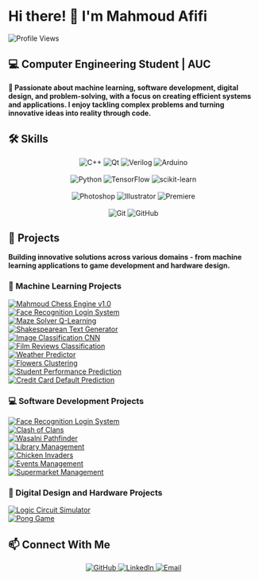 # **Hi there! 👋 I'm Mahmoud Afifi**
![Profile Views](https://komarev.com/ghpvc/?username=mahmoudhossamws&color=blue)

## **💻 Computer Engineering Student | AUC**  
**🎯 Passionate about machine learning, software development, digital design, and problem-solving, with a focus on creating efficient systems and applications. I enjoy tackling complex problems and turning innovative ideas into reality through code.**

## **🛠️ Skills**  
<!-- C++, Qt, Verilog -->  
<div align="center">  
 <img src="https://img.shields.io/badge/-C%2B%2B-00599C?logo=C%2B%2B&logoColor=white&style=flat&logoSize=40" alt="C++">  
 <img src="https://img.shields.io/badge/Qt-%2341CD52?logo=Qt&logoColor=white&logoSize=40" alt="Qt">  
 <img src="https://img.shields.io/badge/Verilog-%23F05032?logo=Xilinx&logoColor=white&logoSize=40" alt="Verilog">  
 <img src="https://img.shields.io/badge/Arduino-%2300979D?logo=Arduino&logoColor=white&logoSize=40" alt="Arduino">  
</div>  
<br />  

<!-- Python, ML Tools -->  
<div align="center">  
  <img src="https://img.shields.io/badge/-Python-3776AB?logo=Python&logoColor=white&style=flat&logoSize=40" alt="Python">  
  <img src="https://img.shields.io/badge/TensorFlow-%23FF6F00?logo=TensorFlow&logoColor=white&logoSize=40" alt="TensorFlow">  
  <img src="https://img.shields.io/badge/scikit--learn-%23F7931E?logo=scikit-learn&logoColor=white&logoSize=40" alt="scikit-learn">  
</div>  
<br />  

<!-- Design Tools -->  
<div align="center">  
  <img src="https://img.shields.io/badge/Photoshop-%2331A8FF?logo=AdobePhotoshop&logoColor=white&logoSize=40" alt="Photoshop">  
  <img src="https://img.shields.io/badge/Illustrator-%23FF9A00?logo=AdobeIllustrator&logoColor=white&logoSize=40" alt="Illustrator">  
  <img src="https://img.shields.io/badge/Premiere-%239999FF?logo=AdobePremierePro&logoColor=white&logoSize=40" alt="Premiere">  
</div>  
<br />  

<!-- Dev Tools -->  
<div align="center">  
  <img src="https://img.shields.io/badge/Git-%23F05032?logo=Git&logoColor=white&logoSize=40" alt="Git">  
  <img src="https://img.shields.io/badge/GitHub-%23181717?logo=GitHub&logoColor=white&logoSize=40" alt="GitHub">  
</div>

## **🚀 Projects**  
**Building innovative solutions across various domains - from machine learning applications to game development and hardware design.**

### **🔬 Machine Learning Projects**  

<div>  
  <a href="https://github.com/mahmoudhossamws/Mahmoud-Chess-engine">  
    <img src="https://img.shields.io/badge/♟️_Mahmoud_Chess_Engine-v1.0,_PyGame_&_TensorFlow-blueviolet?style=for-the-badge&logo=python&logoColor=white" alt="Mahmoud Chess Engine v1.0">  
  </a>  
</div>

<div>  
  <a href="https://github.com/mahmoudhossamws/Face-Recognition-Login-System">  
    <img src="https://img.shields.io/badge/🔐_Face_Recognition_Login_System-Qt_&_TensorFlow_Integration-crimson?style=for-the-badge&logoSize=30" alt="Face Recognition Login System">  
  </a>  
</div>

<div>  
  <a href="https://github.com/mahmoudhossamws/Maze-solver-Q-learning">  
    <img src="https://img.shields.io/badge/🧭_Maze_Solver-Q_Learning_Agent-brightgreen?style=for-the-badge&logoSize=30" alt="Maze Solver Q-Learning">  
  </a>  
</div>

<div>  
  <a href="https://github.com/mahmoudhossamws/Text-Generator-LSTM-Model">  
    <img src="https://img.shields.io/badge/📜_Shakespearean_Text_Generator-LSTM_Model-red?style=for-the-badge&logoSize=30" alt="Shakespearean Text Generator">  
  </a>  
</div>

<div>  
  <a href="https://github.com/mahmoudhossamws/Image-Classification-Using-Convolutional-Neural-Networks">  
    <img src="https://img.shields.io/badge/🖼️_Image_Classification-CNN_Model-orange?style=for-the-badge&logoSize=30" alt="Image Classification CNN">  
  </a>  
</div>

<div>  
  <a href="https://github.com/mahmoudhossamws/Film-Reviews-Classification-Sequential-Neural-Network">  
    <img src="https://img.shields.io/badge/🎬_Film_Reviews_Classification-Sequential_Neural_Network-orange?style=for-the-badge&logoSize=30" alt="Film Reviews Classification">  
  </a>  
</div>

<div>  
  <a href="https://github.com/mahmoudhossamws/Weather-Predictor-Hidden-Markov-Model">  
    <img src="https://img.shields.io/badge/🌦️_Weather_Predictor-Hidden_Markov_Model-yellow?style=for-the-badge&logoSize=30" alt="Weather Predictor">  
  </a>  
</div>  

<div>  
  <a href="https://github.com/mahmoudhossamws/Flowers-clustering-K-means-clustering-model">  
    <img src="https://img.shields.io/badge/🌸_Flowers_Clustering-K--Means-green?style=for-the-badge&logoSize=30" alt="Flowers Clustering">  
  </a>  
</div>  

<div>  
  <a href="https://github.com/mahmoudhossamws/Student-Performance-Prediction-linear-regression-model">  
    <img src="https://img.shields.io/badge/📊_Student_Performance_Prediction-Linear_Regression-blue?style=for-the-badge&logoSize=30" alt="Student Performance Prediction">  
  </a>  
</div>

<div>  
  <a href="https://github.com/YousefSalah123/Credit-Card-Default-Prediction-using-Logistic-Regression">  
    <img src="https://img.shields.io/badge/💳_Credit_Card_Default_Prediction-Logistic_Regression-darkblue?style=for-the-badge&logoSize=30" alt="Credit Card Default Prediction">  
  </a>  
</div>

### **💻 Software Development Projects**  

<div>  
  <a href="https://github.com/mahmoudhossamws/Face-Recognition-Login-System">  
    <img src="https://img.shields.io/badge/🔐_Face_Recognition_Login_System-Qt_&_TensorFlow_Integration-crimson?style=for-the-badge&logoSize=30" alt="Face Recognition Login System">  
  </a>  
</div>

<div>  
  <a href="https://github.com/YousefElmenshawy/Mini-Clash-Of-Clans_-Milestone-2">  
    <img src="https://img.shields.io/badge/🎮_Clash_of_Clans-Tower_Defense_Game-red?style=for-the-badge&logoSize=30" alt="Clash of Clans">  
  </a>  
</div>  

<div>  
  <a href="https://github.com/MohamESalem/Wasalni-QT">  
    <img src="https://img.shields.io/badge/🗺️_Wasalni-Pathfinder_System-purple?style=for-the-badge&logoSize=30" alt="Wasalni Pathfinder">  
  </a>  
</div>  

<div>  
  <a href="https://github.com/omar-rabeh-18/LibraryManagementSystem">  
    <img src="https://img.shields.io/badge/📚_Library_Management-System-teal?style=for-the-badge&logoSize=30" alt="Library Management">  
  </a>  
</div>  

<div>  
  <a href="https://github.com/mahmoudhossamws/Chicken-invaders-project-with-GUI">  
    <img src="https://img.shields.io/badge/🚀_Chicken_Invaders-Arcade_Game-orange?style=for-the-badge&logoSize=30" alt="Chicken Invaders">  
  </a>  
</div>  

<div> 
  <a href="https://github.com/mahmoudhossamws/Events-Management-System"> 
  <img src="https://img.shields.io/badge/🎟️_Events_Management-Ticket_System-indigo?style=for-the-badge&logoSize=30" alt="Events Management">  
  </a>
</div>  

<div>
  <a href="https://github.com/mahmoudhossamws/Supermarket-Management-System">  
  <img src="https://img.shields.io/badge/🛒_Supermarket_Management-Sales_System-lightblue?style=for-the-badge&logoSize=30" alt="Supermarket Management">  
  </a>
</div>  

### **🔧 Digital Design and Hardware Projects**  

<div>  
  <a href="https://github.com/AdhamElRouby/Logic-Circuit-Simulator">  
    <img src="https://img.shields.io/badge/🧩_Logic_Circuit-Simulator-darkgreen?style=for-the-badge&logoSize=30" alt="Logic Circuit Simulator">  
  </a>  
</div>  

<div>  
  <a href="https://github.com/mahmoudhossamws/Pong_Game">  
    <img src="https://img.shields.io/badge/🎮_Pong_Game-FPGA_Implementation-darkblue?style=for-the-badge&logoSize=30" alt="Pong Game">  
  </a>  
</div>  

## **📫 Connect With Me**  
<div align="center">  
  <a href="https://github.com/mahmoudhossamws">  
    <img src="https://img.shields.io/badge/GitHub-100000?style=for-the-badge&logo=github&logoColor=white" alt="GitHub">  
  </a>  
  <a href="https://www.linkedin.com/in/mahmoudhossamws/">  
    <img src="https://img.shields.io/badge/LinkedIn-0077B5?style=for-the-badge&logo=linkedin&logoColor=white" alt="LinkedIn">  
  </a>  
  <a href="mailto:mahmoudhossam@aucegypt.edu">  
    <img src="https://img.shields.io/badge/Email-D14836?style=for-the-badge&logo=gmail&logoColor=white" alt="Email">  
  </a>  
</div>
